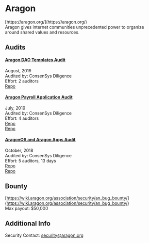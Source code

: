 # Aragon

[https://aragon.org/](https://aragon.org/)<br>
Aragon gives internet communities unprecedented power to organize around shared values and resources.


## Audits


#### [Aragon DAO Templates Audit](https://github.com/ConsenSys/aragon-daotemplates-audit-report-2019-08)

August, 2019<br>
Audited by: ConsenSys Diligence<br>
Effort: 2 auditors<br>
[Repo](https://github.com/aragon/dao-templates)


#### [Aragon Payroll Application Audit](https://github.com/ConsenSys/aragon-payroll-audit-report-2019-06)

July, 2019<br>
Audited by: ConsenSys Diligence<br>
Effort: 4 auditors<br>
[Repo](https://github.com/aragon/aragon-apps/tree/master/future-apps/payroll)
<br>
[Repo](https://github.com/aragon/ppf)




#### [AragonOS and Aragon Apps Audit](https://github.com/ConsenSys/aragon_audit_report_2018-06-04_extended/blob/master/Aragon-Audit-final.md)

October, 2018<br>
Audited by: ConsenSys Diligence<br>
Effort: 5 auditors, 13 days<br>
[Repo](https://github.com/aragon/aragonOS)
<br>
[Repo](https://github.com/aragon/aragon-apps)




## Bounty

[https://wiki.aragon.org/association/security/an_bug_bounty/](https://wiki.aragon.org/association/security/an_bug_bounty/)<br>
Max payout: $50,000


## Additional Info
Security Contact: security@aragon.org